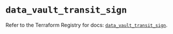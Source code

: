 # `data_vault_transit_sign`

Refer to the Terraform Registry for docs: [`data_vault_transit_sign`](https://registry.terraform.io/providers/hashicorp/vault/5.3.0/docs/data-sources/transit_sign).
